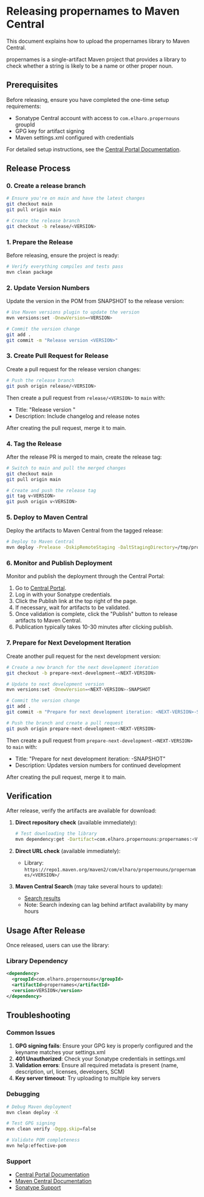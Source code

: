 # Releasing propernames to Maven Central

This document explains how to upload the propernames library to Maven Central.

propernames is a single-artifact Maven project that provides a library to check whether a string is likely to be a name or other proper noun.

## Prerequisites

Before releasing, ensure you have completed the one-time setup requirements:

- Sonatype Central account with access to `com.elharo.propernouns` groupId
- GPG key for artifact signing
- Maven settings.xml configured with credentials

For detailed setup instructions, see the [Central Portal Documentation](https://central.sonatype.com/publishing).

## Release Process

### 0. Create a release branch

```bash
# Ensure you're on main and have the latest changes
git checkout main
git pull origin main

# Create the release branch
git checkout -b release/<VERSION>
```

### 1. Prepare the Release

Before releasing, ensure the project is ready:

```bash
# Verify everything compiles and tests pass
mvn clean package
```

### 2. Update Version Numbers

Update the version in the POM from SNAPSHOT to the release version:

```bash
# Use Maven versions plugin to update the version
mvn versions:set -DnewVersion=<VERSION>

# Commit the version change
git add .
git commit -m "Release version <VERSION>"
```

### 3. Create Pull Request for Release

Create a pull request for the release version changes:

```bash
# Push the release branch
git push origin release/<VERSION>
```

Then create a pull request from `release/<VERSION>` to `main` with:
- Title: "Release version <VERSION>"
- Description: Include changelog and release notes

After creating the pull request, merge it to main.

### 4. Tag the Release

After the release PR is merged to main, create the release tag:

```bash
# Switch to main and pull the merged changes
git checkout main
git pull origin main

# Create and push the release tag
git tag v<VERSION>
git push origin v<VERSION>
```

### 5. Deploy to Maven Central

Deploy the artifacts to Maven Central from the tagged release:

```bash
# Deploy to Maven Central
mvn deploy -Prelease -DskipRemoteStaging -DaltStagingDirectory=/tmp/propernames-deploy -Dmaven.install.skip
```

### 6. Monitor and Publish Deployment

Monitor and publish the deployment through the Central Portal:

1. Go to [Central Portal](https://central.sonatype.com/publishing/deployments).
2. Log in with your Sonatype credentials.
3. Click the Publish link at the top right of the page.
4. If necessary, wait for artifacts to be validated.
5. Once validation is complete, click the "Publish" button to release artifacts to Maven Central.
6. Publication typically takes 10-30 minutes after clicking publish.

### 7. Prepare for Next Development Iteration

Create another pull request for the next development version:

```bash
# Create a new branch for the next development iteration
git checkout -b prepare-next-development-<NEXT-VERSION>

# Update to next development version
mvn versions:set -DnewVersion=<NEXT-VERSION>-SNAPSHOT

# Commit the version change
git add .
git commit -m "Prepare for next development iteration: <NEXT-VERSION>-SNAPSHOT"

# Push the branch and create a pull request
git push origin prepare-next-development-<NEXT-VERSION>
```

Then create a pull request from `prepare-next-development-<NEXT-VERSION>` to `main` with:
- Title: "Prepare for next development iteration: <NEXT-VERSION>-SNAPSHOT"
- Description: Updates version numbers for continued development

After creating the pull request, merge it to main.

## Verification

After release, verify the artifacts are available for download:

1. **Direct repository check** (available immediately):
   ```bash
   # Test downloading the library
   mvn dependency:get -Dartifact=com.elharo.propernouns:propernames:<VERSION>
   ```

2. **Direct URL check** (available immediately):
   - Library: `https://repo1.maven.org/maven2/com/elharo/propernouns/propernames/<VERSION>/`

3. **Maven Central Search** (may take several hours to update):
   - [Search results](https://search.maven.org/search?q=g:com.elharo.propernouns)
   - Note: Search indexing can lag behind artifact availability by many hours

## Usage After Release

Once released, users can use the library:

### Library Dependency

```xml
<dependency>
  <groupId>com.elharo.propernouns</groupId>
  <artifactId>propernames</artifactId>
  <version>VERSION</version>
</dependency>
```

## Troubleshooting

### Common Issues

1. **GPG signing fails**: Ensure your GPG key is properly configured and the keyname matches your settings.xml
2. **401 Unauthorized**: Check your Sonatype credentials in settings.xml
3. **Validation errors**: Ensure all required metadata is present (name, description, url, licenses, developers, SCM)
4. **Key server timeout**: Try uploading to multiple key servers

### Debugging

```bash
# Debug Maven deployment
mvn clean deploy -X

# Test GPG signing
mvn clean verify -Dgpg.skip=false

# Validate POM completeness
mvn help:effective-pom
```

### Support

- [Central Portal Documentation](https://central.sonatype.com/publishing)
- [Maven Central Documentation](https://maven.apache.org/repository/guide-central-repository-upload.html)
- [Sonatype Support](https://issues.sonatype.org/)
